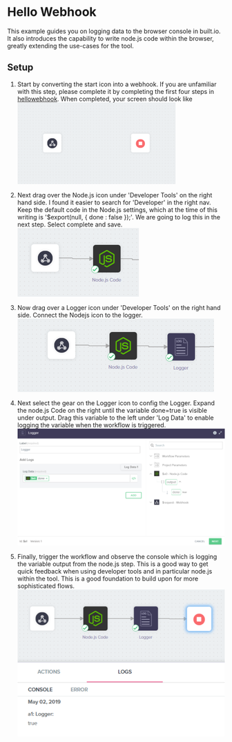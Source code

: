 # Hello Webhook

This example guides you on logging data to the browser console in built.io. It also introduces the capability to write node.js code within the browser, greatly extending the use-cases for the tool. 

## Setup

1. Start by converting the start icon into a webhook. If you are unfamiliar with this step, please complete it by completing the first four steps in [hellowebhook](https://github.com/SoftwareAG/builtio-examples/tree/master/hellowebhook). When completed, your screen should look like ![webhook-2](https://github.com/SoftwareAG/builtio-examples/blob/master/hellowebhook/2-webhook.PNG)

2. Next drag over the Node.js icon under 'Developer Tools' on the right hand side. I found it easier to search for 'Developer' in the right nav. Keep the default code in the Node.js settings, which at the time of this writing is '$export(null, { done : false });'. We are going to log this in the next step. Select complete and save. ![Nodejs](https://github.com/SoftwareAG/builtio-examples/blob/master/helloconsole/addnodejs.PNG)

3. Now drag over a Logger icon under 'Developer Tools' on the right hand side. Connect the Nodejs icon to the logger. ![Logger](https://github.com/SoftwareAG/builtio-examples/blob/master/helloconsole/addlogger.PNG)

4. Next select the gear on the Logger icon to config the Logger. Expand the node.js Code on the right until the variable done=true is visible under output. Drag this variable to the left under 'Log Data' to enable logging the variable when the workflow is triggered. ![loggerconfig](https://github.com/SoftwareAG/builtio-examples/blob/master/helloconsole/loggerconfig.PNG)

5. Finally, trigger the workflow and observe the console which is logging the variable output from the node.js step. This is a good way to get quick feedback when using developer tools and in particular node.js within the tool. This is a good foundation to build upon for more sophisticated flows. ![finalstep](https://github.com/SoftwareAG/builtio-examples/blob/master/helloconsole/finalstep.PNG)
